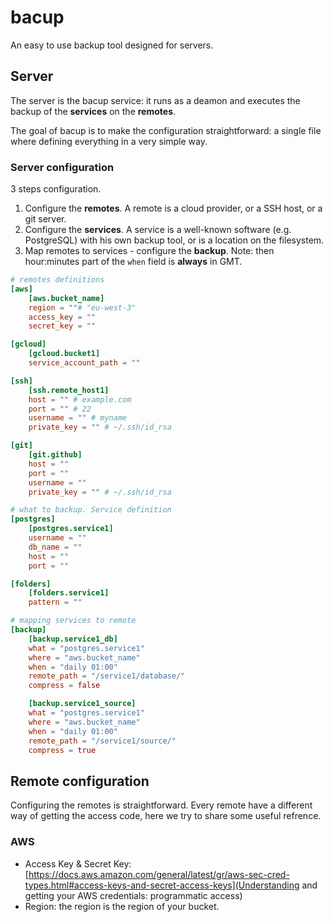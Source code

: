 # bacup

An easy to use backup tool designed for servers.

## Server

The server is the bacup service: it runs as a deamon and executes the backup of the **services** on the **remotes**.

The goal of bacup is to make the configuration straightforward: a single file where defining everything in a very simple way.


### Server configuration

3 steps configuration.

1. Configure the **remotes**. A remote is a cloud provider, or a SSH host, or a git server.
2. Configure the **services**. A service is a well-known software (e.g. PostgreSQL) with his own backup tool, or is a location on the filesystem.
3. Map remotes to services - configure the **backup**. Note: then hour:minutes part of the `when` field is **always** in GMT.

```toml
# remotes definitions
[aws]
    [aws.bucket_name]
    region = ""# "eu-west-3"
    access_key = ""
    secret_key = ""

[gcloud]
    [gcloud.bucket1]
    service_account_path = ""

[ssh]
    [ssh.remote_host1]
    host = "" # example.com
    port = "" # 22
    username = "" # myname
    private_key = "" # ~/.ssh/id_rsa

[git]
    [git.github]
    host = ""
    port = ""
    username = ""
    private_key = "" # ~/.ssh/id_rsa

# what to backup. Service definition
[postgres]
    [postgres.service1]
    username = ""
    db_name = ""
    host = ""
    port = ""

[folders]
    [folders.service1]
    pattern = ""

# mapping services to remote
[backup]
    [backup.service1_db]
    what = "postgres.service1"
    where = "aws.bucket_name"
    when = "daily 01:00"
    remote_path = "/service1/database/"
    compress = false

    [backup.service1_source]
    what = "postgres.service1"
    where = "aws.bucket_name"
    when = "daily 01:00"
    remote_path = "/service1/source/"
    compress = true
```

## Remote configuration

Configuring the remotes is straightforward. Every remote have a different way of getting the access code, here we try to share some useful refrence.

### AWS

- Access Key & Secret Key: [https://docs.aws.amazon.com/general/latest/gr/aws-sec-cred-types.html#access-keys-and-secret-access-keys](Understanding and getting your AWS credentials: programmatic access)
- Region: the region is the region of your bucket.
